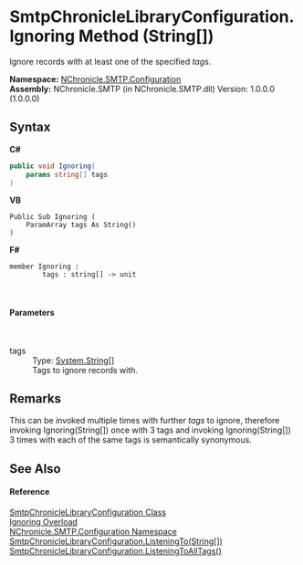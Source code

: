 # SmtpChronicleLibraryConfiguration.Ignoring Method (String[])
 

Ignore records with at least one of the specified *tags*.

**Namespace:**&nbsp;<a href="N_NChronicle_SMTP_Configuration.md">NChronicle.SMTP.Configuration</a><br />**Assembly:**&nbsp;NChronicle.SMTP (in NChronicle.SMTP.dll) Version: 1.0.0.0 (1.0.0.0)

## Syntax

**C#**<br />
``` C#
public void Ignoring(
	params string[] tags
)
```

**VB**<br />
``` VB
Public Sub Ignoring ( 
	ParamArray tags As String()
)
```

**F#**<br />
``` F#
member Ignoring : 
        tags : string[] -> unit 

```

<br />

#### Parameters
&nbsp;<dl><dt>tags</dt><dd>Type: <a href="http://msdn2.microsoft.com/en-us/library/s1wwdcbf" target="_blank">System.String</a>[]<br />Tags to ignore records with.</dd></dl>

## Remarks
This can be invoked multiple times with further *tags* to ignore, therefore invoking Ignoring(String[]) once with 3 tags and invoking Ignoring(String[]) 3 times with each of the same tags is semantically synonymous.

## See Also


#### Reference
<a href="T_NChronicle_SMTP_Configuration_SmtpChronicleLibraryConfiguration.md">SmtpChronicleLibraryConfiguration Class</a><br /><a href="Overload_NChronicle_SMTP_Configuration_SmtpChronicleLibraryConfiguration_Ignoring.md">Ignoring Overload</a><br /><a href="N_NChronicle_SMTP_Configuration.md">NChronicle.SMTP.Configuration Namespace</a><br /><a href="M_NChronicle_SMTP_Configuration_SmtpChronicleLibraryConfiguration_ListeningTo_1.md">SmtpChronicleLibraryConfiguration.ListeningTo(String[])</a><br /><a href="M_NChronicle_SMTP_Configuration_SmtpChronicleLibraryConfiguration_ListeningToAllTags.md">SmtpChronicleLibraryConfiguration.ListeningToAllTags()</a><br />
